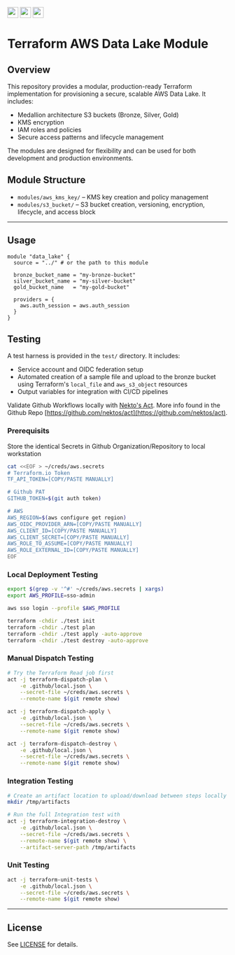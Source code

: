 <p float="left">
  <img id="b-0" src="https://img.shields.io/badge/terraform-%235835CC.svg?style=for-the-badge&logo=terraform&logoColor=white" height="25px"/>
  <img id="b-1" src="https://img.shields.io/badge/Amazon_AWS-FF9900?style=for-the-badge&logo=amazonaws&logoColor=white" height="25px"/>
  <img id="b-2" src="https://img.shields.io/github/actions/workflow/status/sim-parables/terraform-aws-blob-trigger/tf-integration-test.yml?style=flat&logo=github&label=CD%20(November%202025)" height="25px"/>
</p>


# Terraform AWS Data Lake Module

## Overview

This repository provides a modular, production-ready Terraform implementation for provisioning a secure, scalable AWS Data Lake. It includes:
- Medallion architecture S3 buckets (Bronze, Silver, Gold)
- KMS encryption
- IAM roles and policies
- Secure access patterns and lifecycle management

The modules are designed for flexibility and can be used for both development and production environments.

## Module Structure

- `modules/aws_kms_key/` – KMS key creation and policy management
- `modules/s3_bucket/` – S3 bucket creation, versioning, encryption, lifecycle, and access block

---

## Usage

```hcl
module "data_lake" {
  source = "../" # or the path to this module

  bronze_bucket_name = "my-bronze-bucket"
  silver_bucket_name = "my-silver-bucket"
  gold_bucket_name   = "my-gold-bucket"

  providers = {
    aws.auth_session = aws.auth_session
  }
}
```

## Testing

A test harness is provided in the `test/` directory. It includes:
- Service account and OIDC federation setup
- Automated creation of a sample file and upload to the bronze bucket using Terraform's `local_file` and `aws_s3_object` resources
- Output variables for integration with CI/CD pipelines

Validate Github Workflows locally with [Nekto's Act](https://nektosact.com/introduction.html). More info found in the Github Repo [https://github.com/nektos/act](https://github.com/nektos/act).

### Prerequisits

Store the identical Secrets in Github Organization/Repository to local workstation

```bash
cat <<EOF > ~/creds/aws.secrets
# Terraform.io Token
TF_API_TOKEN=[COPY/PASTE MANUALLY]

# Github PAT
GITHUB_TOKEN=$(git auth token)

# AWS
AWS_REGION=$(aws configure get region)
AWS_OIDC_PROVIDER_ARN=[COPY/PASTE MANUALLY]
AWS_CLIENT_ID=[COPY/PASTE MANUALLY]
AWS_CLIENT_SECRET=[COPY/PASTE MANUALLY]
AWS_ROLE_TO_ASSUME=[COPY/PASTE MANUALLY]
AWS_ROLE_EXTERNAL_ID=[COPY/PASTE MANUALLY]
EOF
```

### Local Deployment Testing

```bash
export $(grep -v '^#' ~/creds/aws.secrets | xargs)
export AWS_PROFILE=sso-admin

aws sso login --profile $AWS_PROFILE

terraform -chdir ./test init
terraform -chdir ./test plan
terraform -chdir ./test apply -auto-approve
terraform -chdir ./test destroy -auto-approve
```

### Manual Dispatch Testing

```bash
# Try the Terraform Read job first
act -j terraform-dispatch-plan \
    -e .github/local.json \
    --secret-file ~/creds/aws.secrets \
    --remote-name $(git remote show)

act -j terraform-dispatch-apply \
    -e .github/local.json \
    --secret-file ~/creds/aws.secrets \
    --remote-name $(git remote show)

act -j terraform-dispatch-destroy \
    -e .github/local.json \
    --secret-file ~/creds/aws.secrets \
    --remote-name $(git remote show)
```

### Integration Testing

```bash
# Create an artifact location to upload/download between steps locally
mkdir /tmp/artifacts

# Run the full Integration test with
act -j terraform-integration-destroy \
    -e .github/local.json \
    --secret-file ~/creds/aws.secrets \
    --remote-name $(git remote show) \
    --artifact-server-path /tmp/artifacts
```

### Unit Testing

```bash
act -j terraform-unit-tests \
    -e .github/local.json \
    --secret-file ~/creds/aws.secrets \
    --remote-name $(git remote show)
```

---

## License

See [LICENSE](./LICENSE) for details.


